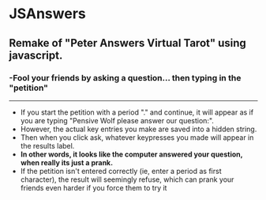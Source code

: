 # JSAnswers
## Remake of "Peter Answers Virtual Tarot" using javascript. 

### -Fool your friends by asking a question... then typing in the "petition"
**********************************************************
  - If you start the petition with a period "." and continue, it will appear as if you are
  typing "Pensive Wolf please answer our question:". 
  - However, the actual key entries you make are saved into a hidden string.
  - Then when you click ask, whatever keypresses you made will appear in the results label.
  - __In other words, it looks like the computer answered your question, when really its just a prank.__
  - If the petition isn't entered correctly (ie, enter a period as first character), the result
  will seemingly refuse, which can prank your friends even harder if you force them to try it
